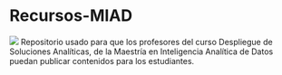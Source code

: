 # Recursos-MIAD
![](https://www.icesi.edu.co/biblioteca/wp-content/uploads/2022/09/logo-uniandes-1.png)
Repositorio usado para que los profesores del curso Despliegue de Soluciones Analíticas, de la Maestría en Inteligencia Analítica de Datos puedan publicar contenidos para los estudiantes.
